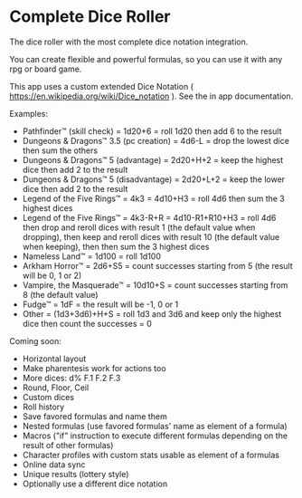 # Complete Dice Roller
The dice roller with the most complete dice notation integration.

You can create flexible and powerful formulas, so you can use it with any rpg or board game.

This app uses a custom extended Dice Notation ( https://en.wikipedia.org/wiki/Dice_notation ). See the in app documentation.

Examples:

- Pathfinder™ (skill check) = 1d20+6 = roll 1d20 then add 6 to the result
- Dungeons & Dragons™ 3.5 (pc creation) = 4d6-L = drop the lowest dice then sum the others
- Dungeons & Dragons™ 5 (advantage) = 2d20+H+2 = keep the highest dice then add 2 to the result
- Dungeons & Dragons™ 5 (disadvantage) = 2d20+L+2 = keep the lower dice then add 2 to the result
- Legend of the Five Rings™ = 4k3 = 4d10+H3 = roll 4d6 then sum the 3 highest dices
- Legend of the Five Rings™ = 4k3-R+R = 4d10-R1+R10+H3 = roll 4d6 then drop and reroll dices with result 1 (the default value when dropping), then keep and reroll dices with result 10 (the default value when keeping), then then sum the 3 highest dices
- Nameless Land™ = 1d100 = roll 1d100
- Arkham Horror™ = 2d6+S5 = count successes starting from 5 (the result will be 0, 1 or 2)
- Vampire, the Masquerade™ = 10d10+S = count successes starting from 8 (the default value)
- Fudge™ = 1dF = the result will be -1, 0 or 1
- Other = (1d3+3d6)+H+S = roll 1d3 and 3d6 and keep only the highest dice then count the successes = 0

Coming soon:

- Horizontal layout
- Make pharentesis work for actions too
- More dices: d% F.1 F.2 F.3
- Round, Floor, Ceil
- Custom dices
- Roll history
- Save favored formulas and name them
- Nested formulas (use favored formulas' name as element of a formula)
- Macros ("if" instruction to execute different formulas depending on the result of other formulas)
- Character profiles with custom stats usable as element of a formulas
- Online data sync
- Unique results (lottery style)
- Optionally use a different dice notation
